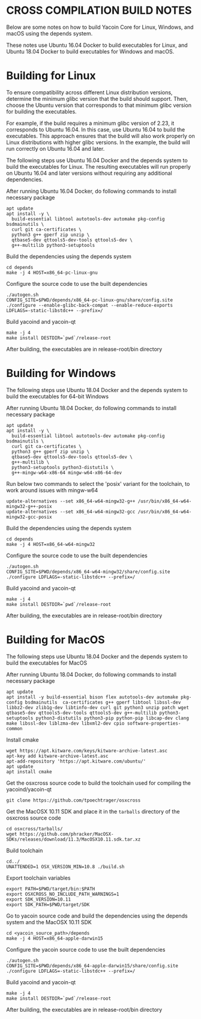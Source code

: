 CROSS COMPILATION BUILD NOTES
====================

Below are some notes on how to build Yacoin Core for Linux, Windows, and macOS using the depends system.

These notes use Ubuntu 16.04 Docker to build executables for Linux, and Ubuntu 18.04 Docker to build executables for Windows and macOS.

# Building for Linux

To ensure compatibility across different Linux distribution versions, determine the minimum glibc version that the build should support. Then, choose the Ubuntu version that corresponds to that minimum glibc version for building the executables.

For example, if the build requires a minimum glibc version of 2.23, it corresponds to Ubuntu 16.04. In this case, use Ubuntu 16.04 to build the executables. This approach ensures that the build will also work properly on Linux distributions with higher glibc versions. In the example, the build will run correctly on Ubuntu 16.04 and later.

The following steps use Ubuntu 16.04 Docker and the depends system to build the executables for Linux. The resulting executables will run properly on Ubuntu 16.04 and later versions without requiring any additional dependencies.

After running Ubuntu 16.04 Docker, do following commands to install necessary package
```
apt update
apt install -y \
  build-essential libtool autotools-dev automake pkg-config bsdmainutils \
  curl git ca-certificates \
  python3 g++ gperf zip unzip \
  qtbase5-dev qttools5-dev-tools qttools5-dev \
  g++-multilib python3-setuptools
```

Build the dependencies using the depends system
```
cd depends
make -j 4 HOST=x86_64-pc-linux-gnu
```

Configure the source code to use the built dependencies
```
./autogen.sh
CONFIG_SITE=$PWD/depends/x86_64-pc-linux-gnu/share/config.site ./configure --enable-glibc-back-compat --enable-reduce-exports LDFLAGS=-static-libstdc++ --prefix=/
```

Build yacoind and yacoin-qt
```
make -j 4
make install DESTDIR=`pwd`/release-root
```

After building, the executables are in release-root/bin directory 

# Building for Windows

The following steps use Ubuntu 18.04 Docker and the depends system to build the executables for 64-bit Windows

After running Ubuntu 18.04 Docker, do following commands to install necessary package
```
apt update
apt install -y \
  build-essential libtool autotools-dev automake pkg-config bsdmainutils \
  curl git ca-certificates \
  python3 g++ gperf zip unzip \
  qtbase5-dev qttools5-dev-tools qttools5-dev \
  g++-multilib \
  python3-setuptools python3-distutils \
  g++-mingw-w64-x86-64 mingw-w64-x86-64-dev
```

Run below two commands to select the 'posix' variant for the toolchain, to work around issues with mingw-w64
```
update-alternatives --set x86_64-w64-mingw32-g++ /usr/bin/x86_64-w64-mingw32-g++-posix
update-alternatives --set x86_64-w64-mingw32-gcc /usr/bin/x86_64-w64-mingw32-gcc-posix
```

Build the dependencies using the depends system
```
cd depends
make -j 4 HOST=x86_64-w64-mingw32
```

Configure the source code to use the built dependencies
```
./autogen.sh
CONFIG_SITE=$PWD/depends/x86_64-w64-mingw32/share/config.site ./configure LDFLAGS=-static-libstdc++ --prefix=/
```

Build yacoind and yacoin-qt
```
make -j 4
make install DESTDIR=`pwd`/release-root
```

After building, the executables are in release-root/bin directory 


# Building for MacOS

The following steps use Ubuntu 18.04 Docker and the depends system to build the executables for MacOS

After running Ubuntu 18.04 Docker, do following commands to install necessary package
```
apt update
apt install -y build-essential bison flex autotools-dev automake pkg-config bsdmainutils  ca-certificates g++ gperf libtool libssl-dev libbz2-dev zlib1g-dev libtinfo-dev curl git python3 unzip patch wget qtbase5-dev qttools5-dev-tools qttools5-dev g++-multilib python3-setuptools python3-distutils python3-pip python-pip libcap-dev clang make libssl-dev liblzma-dev libxml2-dev cpio software-properties-common
```

Install cmake
```
wget https://apt.kitware.com/keys/kitware-archive-latest.asc
apt-key add kitware-archive-latest.asc
apt-add-repository 'https://apt.kitware.com/ubuntu/'
apt update
apt install cmake
```

Get the osxcross source code to build the toolchain used for compiling the yacoind/yacoin-qt
```
git clone https://github.com/tpoechtrager/osxcross
```

Get the MacOSX 10.11 SDK and place it in the `tarballs` directory of the osxcross source code
```
cd osxcross/tarballs/
wget https://github.com/phracker/MacOSX-SDKs/releases/download/11.3/MacOSX10.11.sdk.tar.xz
```

Build toolchain
```
cd../
UNATTENDED=1 OSX_VERSION_MIN=10.8 ./build.sh
```

Export toolchain variables
```
export PATH=$PWD/target/bin:$PATH
export OSXCROSS_NO_INCLUDE_PATH_WARNINGS=1
export SDK_VERSION=10.11
export SDK_PATH=$PWD/target/SDK
```

Go to yacoin source code and build the dependencies using the depends system and the MacOSX 10.11 SDK
```
cd <yacoin_source_path>/depends
make -j 4 HOST=x86_64-apple-darwin15
```

Configure the yacoin source code to use the built dependencies
```
./autogen.sh
CONFIG_SITE=$PWD/depends/x86_64-apple-darwin15/share/config.site ./configure LDFLAGS=-static-libstdc++ --prefix=/
```

Build yacoind and yacoin-qt
```
make -j 4
make install DESTDIR=`pwd`/release-root
```

After building, the executables are in release-root/bin directory 

